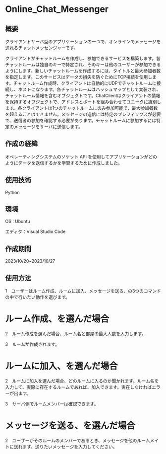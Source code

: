 # Online_Chat_Messenger

## 概要
クライアントサーバ型のアプリケーションの一つで、オンラインでメッセージを送れるチャットメッセンジャーです。

クライアントがチャットルームを作成し、参加できるサービスを構築します。各チャットルームは独自のキーで特定され、そのキーは他のユーザーが参加できるようにします。新しいチャットルームを作成するには、タイトルと最大参加者数を指定します。このサービスはデータの損失を防ぐためにTCP接続を使用します。チャットルーム作成時、クライアントは自動的にUDPでチャットルームに接続し、ホストになります。各チャットルームはハッシュマップとして実装され、チャットルーム情報を含むオブジェクトです。ChatClientはクライアントの情報を保持するオブジェクトで、アドレスとポートを組み合わせてユニークに識別します。各クライアントは1つのチャットルームにのみ参加可能で、最大参加者数を超えることはできません。メッセージの送信には特定のプレフィックスが必要で、送信者の参加を確認する必要があります。チャットルームに参加するには特定のメッセージをサーバに送信します。

## 作成の経緯
オペレーティングシステムのソケット API を使用してアプリケーションがどのようにデータを送信するかを学習するために作成しました。

## 使用技術
Python

## 環境
OS : Ubuntu

エディタ：Visual Studio Code

## 作成期間
2023/10/20~2023/10/27

## 使用方法
1　ユーザーはルーム作成、ルームに加入、メッセージを送る、の3つのコマンドの中で行いたい動作を選びます。

# ルーム作成、を選んだ場合 
2　ルーム作成を選んだ場合、ルーム名と部屋の最大人数を入力します。

3　ルームが作成されます。

# ルームに加入、を選んだ場合
2　ルームに加入を選んだ場合、どのルームに入るのか聞かれます。ルーム名を入力して、実際に存在するルームであれば、加入できます。実在しなければエラーが出ます。

3　サーバ側でルームメンバーは確認できます。

# メッセージを送る、を選んだ場合
2　ユーザーがそのルームのメンバーであるとき、メッセージを他のルームメイトに送れます。送りたいメッセージを入力してください。



